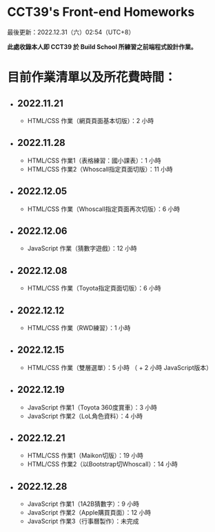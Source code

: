 # CCT39's Front-end Homeworks
  
<p>最後更新：2022.12.31（六）02:54（UTC+8）</p>  
<strong>此處收錄本人即 CCT39 於 Build School 所練習之前端程式設計作業。</strong>  
  
<h1>目前作業清單以及所花費時間：</h1>  
<ul>
  <li>
    <h2>2022.11.21</h2> 
    <ul>  
      <li>HTML/CSS 作業（網頁頁面基本切版）：2 小時</li>
    </ul>
  </li>  

  <li>
    <h2>2022.11.28</h2>  
    <ul>  
      <li>HTML/CSS 作業1（表格練習：國小課表）：1 小時</li>
      <li>HTML/CSS 作業2（Whoscall指定頁面切版）：11 小時</li>
    </ul>
  </li>  

  <li>
    <h2>2022.12.05</h2>  
    <ul>  
      <li>HTML/CSS 作業（Whoscall指定頁面再次切版）：6 小時</li>
    </ul>
  </li>  
  
  <li>
    <h2>2022.12.06</h2>  
    <ul>  
      <li>JavaScript 作業（猜數字遊戲）：12 小時</li>
    </ul>
  </li> 
  
  <li>
    <h2>2022.12.08</h2>  
    <ul>  
      <li>HTML/CSS 作業（Toyota指定頁面切版）：6 小時</li>
    </ul>
  </li> 
  
  <li>
    <h2>2022.12.12</h2>  
    <ul>  
      <li>HTML/CSS 作業（RWD練習）：1 小時</li>
    </ul>
  </li> 
  
  <li>
    <h2>2022.12.15</h2>  
    <ul>  
      <li>HTML/CSS 作業（雙層選單）：5 小時 （ + 2 小時 JavaScript版本）</li>
    </ul>
  </li> 
  
  <li>
    <h2>2022.12.19</h2>  
    <ul>  
      <li>JavaScript 作業1（Toyota 360度賞車）：3 小時</li>
      <li>JavaScript 作業2（LoL角色資料）：4 小時</li>
    </ul>
  </li> 
    
  <li>
    <h2>2022.12.21</h2>  
    <ul>  
      <li>HTML/CSS 作業1（Maikon切版）：19 小時</li>
      <li>HTML/CSS 作業2（以Bootstrap切Whoscall）：14 小時</li>
    </ul>
  </li> 
  
  <li>
    <h2>2022.12.28</h2>  
    <ul>  
      <li>JavaScript 作業1（1A2B猜數字）：9 小時</li>
      <li>JavaScript 作業2（Apple購買頁面）：12 小時</li>
      <li>JavaScript 作業3（行事曆製作）：未完成</li>
    </ul>
  </li> 
  
</ul>
